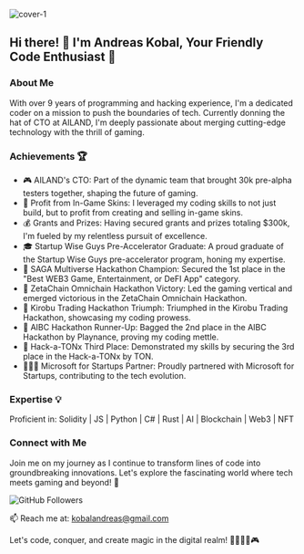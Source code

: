 
![cover-1](https://github.com/andreykobal/andreykobal/assets/19206978/3398155f-8c1a-4a4d-aed1-3c9420adf06c)

## Hi there! 👋 I'm Andreas Kobal, Your Friendly Code Enthusiast 🚀

### About Me
With over 9 years of programming and hacking experience, I'm a dedicated coder on a mission to push the boundaries of tech. Currently donning the hat of CTO at AILAND, I'm deeply passionate about merging cutting-edge technology with the thrill of gaming.

### Achievements 🏆
- 🎮 AILAND's CTO: Part of the dynamic team that brought 30k pre-alpha testers together, shaping the future of gaming.
- 💸 Profit from In-Game Skins: I leveraged my coding skills to not just build, but to profit from creating and selling in-game skins.
- 💰 Grants and Prizes: Having secured grants and prizes totaling $300k, I'm fueled by my relentless pursuit of excellence.
- 🎓 Startup Wise Guys Pre-Accelerator Graduate: A proud graduate of the Startup Wise Guys pre-accelerator program, honing my expertise.
- 🥇 SAGA Multiverse Hackathon Champion: Secured the 1st place in the "Best WEB3 Game, Entertainment, or DeFI App" category.
- 🥇 ZetaChain Omnichain Hackathon Victory: Led the gaming vertical and emerged victorious in the ZetaChain Omnichain Hackathon.
- 🥇 Kirobu Trading Hackathon Triumph: Triumphed in the Kirobu Trading Hackathon, showcasing my coding prowess.
- 🥈 AIBC Hackathon Runner-Up: Bagged the 2nd place in the AIBC Hackathon by Playnance, proving my coding mettle.
- 🥉 Hack-a-TONx Third Place: Demonstrated my skills by securing the 3rd place in the Hack-a-TONx by TON.
- 👨🏻‍💻 Microsoft for Startups Partner: Proudly partnered with Microsoft for Startups, contributing to the tech evolution.

### Expertise 💡
Proficient in: Solidity | JS | Python | C# | Rust | AI | Blockchain | Web3 | NFT 

### Connect with Me
Join me on my journey as I continue to transform lines of code into groundbreaking innovations. Let's explore the fascinating world where tech meets gaming and beyond! 🌟

![GitHub Followers](https://img.shields.io/github/followers/andreykobal?label=Follow&style=social)

📫 Reach me at: kobalandreas@gmail.com

Let's code, conquer, and create magic in the digital realm! 🚀👨🏻‍💻🎮
